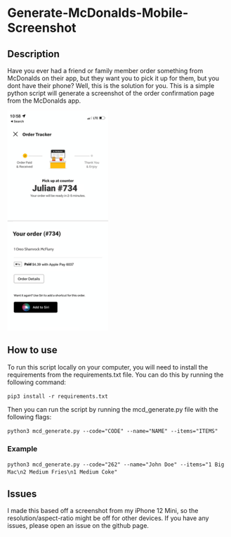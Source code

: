 # Generate-McDonalds-Mobile-Screenshot

## Description
Have you ever had a friend or family member order something from McDonalds on their app, but they want you to pick it up for them, but you dont have their phone? Well, this is the solution for you. This is a simple python script will generate a screenshot of the order confirmation page from the McDonalds app.

<img src="mcd_example_screenshot.jpg" height="500">

## How to use
To run this script locally on your computer, you will need to install the requirements from the requirements.txt file. You can do this by running the following command:

```pip3 install -r requirements.txt```

Then you can run the script by running the mcd_generate.py file with the following flags:

```python3 mcd_generate.py --code="CODE" --name="NAME" --items="ITEMS"```

### Example
```python3 mcd_generate.py --code="262" --name="John Doe" --items="1 Big Mac\n2 Medium Fries\n1 Medium Coke"```

## Issues
I made this based off a screenshot from my iPhone 12 Mini, so the resolution/aspect-ratio might be off for other devices. If you have any issues, please open an issue on the github page.